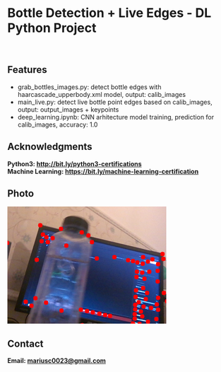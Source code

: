 <h1> Bottle Detection + Live Edges - DL Python Project</h1>
<br>
<h2>Features</h2>
<ul>
    <li>grab_bottles_images.py: detect bottle edges with haarcascade_upperbody.xml model, output: calib_images</li>
    <li>main_live.py: detect live bottle point edges based on calib_images, output: output_images + keypoints</li>
    <li>deep_learning.ipynb: CNN arhitecture model training, prediction for calib_images, accuracy: 1.0</li>
</ul>

<h2>Acknowledgments</h2>

<b> Python3: http://bit.ly/python3-certifications </b>
<br>
<b> Machine Learning: https://bit.ly/machine-learning-certification <b>
<br>

<h2>Photo</h2>
<img src="image.png">
<br>
<h2>Contact</h2>

<b> Email: mariusc0023@gmail.com </b>
